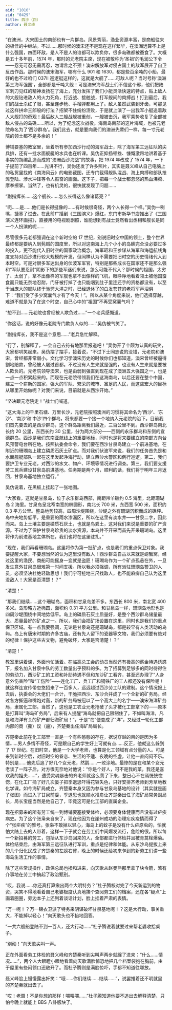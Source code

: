 ```yaml
---
aid: "1010"
zid: "0429"
title: 西沙（四）
author: 聂义峰
---
```


“在澳洲，大宋国土的南部也有一片群岛。风景秀丽，渔业资源丰富，是商船往来的极佳的中继站。不过……那时候的澳宋还不是现在这样繁华，在澳洲远算不上是什么强国，四面环敌，是人不是人的谁都可以欺负你，很多岛礁都被蚕食了。大概是五十多年前，1574 年，那时的元老院主席，现在被敬称为‘圣祖’的毛润公下令——忍无可忍无需再忍，勿谓言之不预！澳宋解放军对侵占国土的敌军展开了自卫反击作战。那时候的澳宋海军，哪有什么 901 和 1630，都是些百余吨的小船，最好的也不过咱们 037II 巡逻艇这样的，这就是大舰了……可敌人呢？当时号称‘澳洲第三海军强国’，全部都是千吨大舰！可是澳宋海军战士们不信这个邪，他们把陆军刺刀见红的精神发扬在了海上，充分发挥了我们小艇灵活快速的特点，贴上敌人的大舰钻进敌人的火力死角，打近战、接舷战，打军舰间的肉搏战！打到最后，我们的战士杀红了眼，甚至连步枪、手榴弹都用上了。敌人虽然武装到牙齿，可那见过这样拼命三郎般的打法？招架不住纷纷溃败，于是就上演了一出我军小艇追着敌人大舰打的奇观！最后敌人三艘战舰被重创，一艘被击沉，我军乘势收复了全部被敌人侵占的岛礁……所以，为了纪念这次战役。海南岛南部的这片海域，也被元老院命名为了‘西沙群岛’。我们此去，就是要向我们的澳洲先辈们一样，每一寸元老院的领土都不是多余的！”

博铺要塞的教室里，坐着所有参加西沙行动的海军战士，除了海军第三远征队的尖兵排，还有一批水面舰艇的水兵也在听课。吴伪正抑扬顿挫、慷慨激昂地讲着基于事实的胡编乱造而成的“澳洲西沙海战”的故事，把 1974 年改成了 1574 年，一下子提前了四百年……光讲不行，吴伪还发了许多照片，其实是聂义峰从自己电脑上的私货里找的《南海风云》的电影截图，还专门截得舰队混战、海上肉搏和部队抢滩登陆、涉水冲锋等令人振奋的画面。这下子，把每一个战士都忽悠的热血沸腾、摩拳擦掌。当然了，也有机灵的，很快就发现了问题……

“副指挥长……这个舰长……怎么长得这么像诸葛亮？”

“呃……是……他们是长得挺像的……有时候很奇怪，两个人长得一个样。”吴伪一咧嘴，搪塞了过去。在此前广播剧《三国演义》爆红，东门市新华书店推出了《三国演义连环画报》，直接用的电视剧剧照，谁能想到有战士竟然看出丞相和舰长是同一个人扮演的呢……

尽管很多元老都强调在这个新时空的 17 世纪，别说旧时空中国的领土，整个世界最终都是要纳入到髡贼的国度里，所以对这南海上几个小小的岛礁完全没必要过多的投入，更不能代入旧时空的国家政治概念。海军昭和王参谋从海军和海运航线角度支持对西沙进行较大规模的开发，但同样认为不需要把旧时空的历史情绪代入到本时空。可是对很多军迷出身的伏波军军官，特别是那些成长在国家还不是那么强和“军队要忍耐”阴影下的那些军迷们来说，怎么可能不代入？那时候的祖国，太穷了、太弱了，拿不出像样的军舰也拿不出像样的飞机，眼睁睁地看着领土被他国蚕食而只能无奈地忍耐，门牙被打掉了也只能咽到肚子里连还手的资格都没有，以至于当庞大的舰队终于驰骋大洋之时，已经退休了的白发苍苍的老将军声泪俱下：“我们受了多少窝囊气才有了今天！”。所以从某个角度来说，他们选择穿越，难道不就是为了在这个时空，自己心中的“祖国”不再受窝囊气吗？

“想不到……元老院也曾经被人欺负过……”一个老兵感慨道。

“你这话，说的好像元老院专门欺负人似的……”吴伪被气笑了。

“副指挥长，我不是这个意思……”老兵急忙解释。

“行了，别解释了，一会自己去符有地那里报道吧！”吴伪开了个颇为认真的玩笑，大家都哄笑起来。吴伪摆了摆手，接着说，“不过下士同志说的没错，元老院和澳宋，曾经都非常弱小。文化学习学澳宋历史的时候你们也都知道，澳宋曾经被逼得割地赔款，曾经被人屠过首都。不过没有人生来就是强的，也没有人生来就是要被人欺负的。元老院领导澳宋，也是由弱到强直到现在成了澳洲五大强国之一，也是一点一点积累起来的。而现在元老院带领我们在这海南岛，以后还要在整个中国，建立一个崭新的国家，强大的军队、繁荣的城市、富足的人民，而这些宏大的目标从哪里开始做呢？对我们来说，目前就是从西沙开始。”

“坚决跟元老院走！”战士们喊道。

“这大海上的千里石塘、万里长沙，元老院按照澳洲的习惯将其命名为‘西沙’、‘东沙’、‘南沙’和‘中沙’四个群岛，将来都要一个接一个地纳入元老院的治下。目前我们首先要去的是西沙群岛，这个群岛距离我们最近，三百公里不到。西沙群岛南北长约 20 公里，东西长约 30 公里，分为两大部分——西侧的永乐群岛和东侧的宣德群岛。西沙是我们东南亚航线上的重要地标，同时也是将来要建立的南部方向台风预警电台所在地。按照执委会命令，我们要在西沙甘泉岛建立一个前进基地，在附近的珊瑚岛上建立磷质石灰土矿点。而对我们伏波军来说，我们的任务首先是和水面舰艇部队一起在这里发起净海行动，建立西沙水警区和例行巡逻。第二，我们要护卫专业元老，对西沙的水文、物产、环境等情况进行调查。第三，我们要支援劳工民兵建设甘泉岛前进基地。任务期是两个月，顺利的话，我们将于明年三月返回，甘泉岛基地独立运行。”

吴伪说着，在黑板上挂起了一张地图。

“大家看，这就是甘泉岛，位于永乐群岛西部，南距羚羊礁约 0.5 海里，北距珊瑚岛 2 海里。甘泉岛呈北窄南宽的椭圆形，南北长 700 米，东西宽 500 米，面积约 0.3 平方公里。整岛地势较高，四周沙堤围绕，沙堤之外有珊瑚沉积而成的礁坪。岛中央地势低平，是重要的雨水渗漏区，所以在这里有淡水井——甘泉二字，因此而来。岛上土壤主要是磷质石灰土，也就是鸟粪土，这对我们来说是重要的矿产资源。不过为了保护甘泉岛珍贵的淡水资源，本岛并不开采而首先开采珊瑚岛。这里将作为前进基地主体所在，我们也将在这里驻扎。”

“现在，我们再看珊瑚岛。这里将作为第一批矿点，也是我们的重点保卫对象。我要提醒大家，不要想当然的认为这里没有敌人！西沙群岛自古以来就是螃蟹窝，经过这里的渔民、商船可能摇身一变就是盗匪！珊瑚岛作为一个矿点孤悬在外，一旦发生意外甘泉岛很难第一时间支援。所以我必须强调，所有派驻珊瑚岛警卫的人员，必须坚决杜绝轻敌思想！我们宁可挖地三尺找敌人，也不能麻痹自己认为这里没敌人！大家是否清楚！？”

“清楚！”

“那我们继续……这个珊瑚岛，面积和甘泉岛差不多。东西长 800 米，南北宽 400 多米。岛形略方近椭圆，面积约 0.31 平方公里。和甘泉岛一样，珊瑚岛地形也是四周沙堤围绕中间地势低平。岛上的磷质石灰土质量好，是整个西沙群岛储量最大、质量最好的矿点之一。所以，我们会把矿场设置在这里，同时也是我们的重点保卫区域。有一点我要强调，无论是甘泉岛还是珊瑚岛，都是较早有人类活动的岛屿。岛上有唐宋时期的许多古庙，还有先人留下的瓷器等文物，我们必须要有绝对的纪律！保护这些古文物，避免破坏，大家是否清楚！？”

“清楚！”

教室里讲着课，外面也忙活着。在临高总工会的动员当然还有极高的薪金待遇诱惑下，报名加入甘泉中队的劳工数量出乎预料的多。为了招募到足够多的同时待得住的劳动力，西沙矿工的工资和补助待遇不但和东沙矿工看齐，甚至还办理了“人身意外伤害险”和“工伤险”——连化工厂、兵工厂和钢铁厂的工人都还没有保险呢！就这样连宣传带忽悠招来了一百多人，远远超过西沙劳工队的建制。这个情况报上去后，执委会的大佬们一合计，干脆把西沙、东沙合并成了一个全新的矿务局。经过各方撕逼和嘴炮对轰，新的矿务局被冠以了一个高大上的名字——澳宋海洋矿务局，隶属化工部。当然了，这也是工农业元老抢破了头才被化工部拿下的——原本是打算叫“海岛矿务局”，后来有人提醒“海岛就把自己限制住了，不如叫海洋，凡是和海洋有关的矿产都归海矿局！”，于是“岛”便变成了“洋”，又经过一轮化工部内部的商（撕）议（逼），齐楚秦出任海矿局局长。

齐楚秦此前在化工部里一直是一个有些憨憨的存在，据说穿越的目的是因为多情……男人多情不奇怪，可是跟自己的学生好上可就有点……反正，他就这么躲到了 17 世纪。在旧时空，他是一个大学老师，也算是化工领域有点分量的人。可是来到新时空后，对旧时空的眷恋、生活的不适、夜晚的空虚，让他一直闷闷不乐。特别是……他先后追了好几个女元老，然鹅……一败涂地。最惨的是在和某个女元老谈了一阵子后，对方很无奈地对他说：“你是个好人，可不是我的菜，我还是喜欢我的姐夫……”，遭受灵魂暴击的齐老师就这么蔫了下来，整日心不在焉恍恍惚惚，在化工厂捅了好几次篓子把季退思吓得花容失色，只好安排齐老师到芳草地教化学课。如今海矿局成立，齐楚秦本身又因为参与甘泉岛基地的设计（其实就是画了张图）而进入了甘泉前委，季退思也就顺水推舟让齐楚秦出任了海矿局常务副局长，局长宝座当然是他自己了，毕竟这可是化工部的直属企业。

现在招募来的所有劳工统一到博铺要塞接受体检，必须要身体健康而且没有过疟疾病史。为了这个张枭亲自来了，现在他因为在崖州成功的治理疟疾疫情而得了个“张疟疾”的雅号。张枭不敢掉以轻心，海岛上的蚊子是没有什么疟原虫的，怕就怕大陆上去的人带着，这样一下子就会在劳工们中间爆发流行，危险的很。所以每一个新招募的劳工，包括从东沙岛回来的人，全部都进行体检并且被青蒿栓爆菊。体检结束后，由海军第三远征队进行军训，重点是纪律和体能。从东沙岛提拔上来的几个归化民成了齐楚秦的左膀右臂，晚上的时候还给初来乍到的新劳工们讲一些海岛生活工作的事情。

除了这些常规操作，政保总局也掺和进来，向天歌从赵曼熊那里拿了块令箭，煞有介事地在劳工中搞起了政治甄别。

“哎，我说……你还真打算揪出两个大明特务？”杜子腾核对完了今天新运到的物资，哭笑不得地看着自己老婆极度认真地挨个查阅劳工们的档案，还在各“疑点”上画着圈圈，旁边本子上还列着谈话计划，脸上挂着严肃的表情。

“万一呢！？万一锦衣卫派了特务来阴谋破坏甘泉基地呢！？这是大行动，事关重大，不能掉以轻心！”向天歌头也不抬地回答。

“一共六艘船登陆不到一百人，还大行动……”杜子腾说着就要过来帮老婆收拾桌子。

“别动！”向天歌尖叫一声。

正在外面看劳工体检的聂义峰和齐楚秦听到尖叫声两步就蹿了进来：“什么……情况……”，两个人大眼瞪小眼地看着向天歌满脸惊恐地把几个档案袋抱在胸前，由于屋里有些闷领口还敞开了。而杜子腾则是满脸惊吓，手都不知道往哪放。

聂义峰脸上慢慢露出奸笑：“哦……你们继续……继续……”，说罢推着还不明就里的齐楚秦就出去了。

“哎！老聂！不是你想的那样！喂喂喂……”杜子腾知道他要不追出去解释清楚，只怕今晚上就能上 BBS 八卦版块了。
